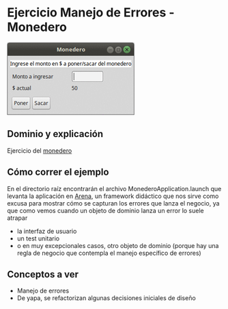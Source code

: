 
# Ejercicio Manejo de Errores - Monedero

![image](images/demo.gif) 

## Dominio y explicación
Ejercicio del [monedero](https://docs.google.com/document/d/1vVW91adl0p-NxGNpe8fqmC_5YmBkrxaLDFKyZ0xZb9Y/edit)

## Cómo correr el ejemplo

En el directorio raíz encontrarán el archivo MonederoApplication.launch que levanta la aplicación en [Arena](arena.uqbar-project.org), un framework didáctico que nos sirve como excusa para mostrar cómo se capturan los errores que lanza el negocio, ya que como vemos cuando un objeto de dominio lanza un error lo suele atrapar

* la interfaz de usuario
* un test unitario
* o en muy excepcionales casos, otro objeto de dominio (porque hay una regla de negocio que contempla el manejo específico de errores) 

## Conceptos a ver

* Manejo de errores
* De yapa, se refactorizan algunas decisiones iniciales de diseño



